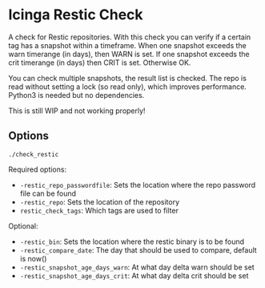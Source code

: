 # Icinga Restic Check

A check for Restic repositories. With this check you can verify if a certain tag has a snapshot within a timeframe.
When one snapshot exceeds the warn timerange (in days), then WARN is set. If one snapshot exceeds the crit timerange (in days) then CRIT is set. Otherwise OK.

You can check multiple snapshots, the result list is checked. The repo is read without setting a lock (so read only), which improves performance. Python3 is needed but no dependencies.

This is still WIP and not working properly!

## Options

```./check_restic```

Required options:
- ```-restic_repo_passwordfile```: Sets the location where the repo password file can be found
- ```-restic_repo```: Sets the location of the repository
- ```restic_check_tags```: Which tags are used to filter

Optional:
- ```-restic_bin```: Sets the location where the restic binary is to be found
- ```-restic_compare_date```: The day that should be used to compare, default is now()
- ```-restic_snapshot_age_days_warn```: At what day delta warn should be set
- ```-restic_snapshot_age_days_crit```: At what day delta crit should be set
